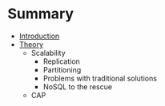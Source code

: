 # Summary

* [Introduction](README.md)
* [Theory](theory.md)
   * Scalability
       * Replication
       * Partitioning
       * Problems with traditional solutions
       * NoSQL to the rescue
   * CAP

